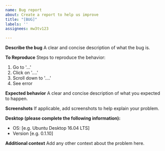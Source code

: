 ```yaml
---
name: Bug report
about: Create a report to help us improve
title: "[BUG]"
labels: ''
assignees: mw3tv123

---
```


**Describe the bug**
A clear and concise description of what the bug is.

**To Reproduce**
Steps to reproduce the behavior:
1. Go to '...'
2. Click on '....'
3. Scroll down to '....'
4. See error

**Expected behavior**
A clear and concise description of what you expected to happen.

**Screenshots**
If applicable, add screenshots to help explain your problem.

**Desktop (please complete the following information):**
 - OS: [e.g. Ubuntu Desktop 16.04 LTS]
 - Version [e.g. 0.1.10]

**Additional context**
Add any other context about the problem here.
